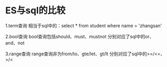 # ES与sql的比较
1.term查询
相当于sql中的：select * from student where name = 'zhangsan'


2.bool查询
bool查询包括should、must、mustnot
分别对应了sql中的or、and、not


3.range查询
range查询非为from/to、gte/let、gt/lt
分别对应了sql中的>=/<=、>/<




